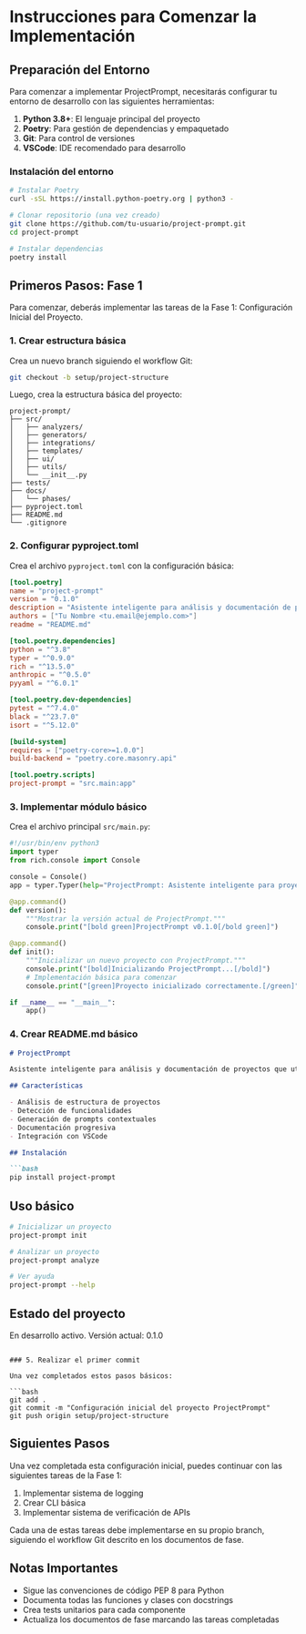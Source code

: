 # Instrucciones para Comenzar la Implementación

## Preparación del Entorno

Para comenzar a implementar ProjectPrompt, necesitarás configurar tu entorno de desarrollo con las siguientes herramientas:

1. **Python 3.8+**: El lenguaje principal del proyecto
2. **Poetry**: Para gestión de dependencias y empaquetado
3. **Git**: Para control de versiones
4. **VSCode**: IDE recomendado para desarrollo

### Instalación del entorno

```bash
# Instalar Poetry
curl -sSL https://install.python-poetry.org | python3 -

# Clonar repositorio (una vez creado)
git clone https://github.com/tu-usuario/project-prompt.git
cd project-prompt

# Instalar dependencias
poetry install
```

## Primeros Pasos: Fase 1

Para comenzar, deberás implementar las tareas de la Fase 1: Configuración Inicial del Proyecto.

### 1. Crear estructura básica

Crea un nuevo branch siguiendo el workflow Git:

```bash
git checkout -b setup/project-structure
```

Luego, crea la estructura básica del proyecto:

```
project-prompt/
├── src/
│   ├── analyzers/
│   ├── generators/
│   ├── integrations/
│   ├── templates/
│   ├── ui/
│   ├── utils/
│   └── __init__.py
├── tests/
├── docs/
│   └── phases/
├── pyproject.toml
├── README.md
└── .gitignore
```

### 2. Configurar pyproject.toml

Crea el archivo `pyproject.toml` con la configuración básica:

```toml
[tool.poetry]
name = "project-prompt"
version = "0.1.0"
description = "Asistente inteligente para análisis y documentación de proyectos"
authors = ["Tu Nombre <tu.email@ejemplo.com>"]
readme = "README.md"

[tool.poetry.dependencies]
python = "^3.8"
typer = "^0.9.0"
rich = "^13.5.0"
anthropic = "^0.5.0"
pyyaml = "^6.0.1"

[tool.poetry.dev-dependencies]
pytest = "^7.4.0"
black = "^23.7.0"
isort = "^5.12.0"

[build-system]
requires = ["poetry-core>=1.0.0"]
build-backend = "poetry.core.masonry.api"

[tool.poetry.scripts]
project-prompt = "src.main:app"
```

### 3. Implementar módulo básico

Crea el archivo principal `src/main.py`:

```python
#!/usr/bin/env python3
import typer
from rich.console import Console

console = Console()
app = typer.Typer(help="ProjectPrompt: Asistente inteligente para proyectos")

@app.command()
def version():
    """Mostrar la versión actual de ProjectPrompt."""
    console.print("[bold green]ProjectPrompt v0.1.0[/bold green]")

@app.command()
def init():
    """Inicializar un nuevo proyecto con ProjectPrompt."""
    console.print("[bold]Inicializando ProjectPrompt...[/bold]")
    # Implementación básica para comenzar
    console.print("[green]Proyecto inicializado correctamente.[/green]")

if __name__ == "__main__":
    app()
```

### 4. Crear README.md básico

```markdown
# ProjectPrompt

Asistente inteligente para análisis y documentación de proyectos que utiliza IA para generar prompts contextuales y guiar el desarrollo.

## Características

- Análisis de estructura de proyectos
- Detección de funcionalidades
- Generación de prompts contextuales
- Documentación progresiva
- Integración con VSCode

## Instalación

```bash
pip install project-prompt
```

## Uso básico

```bash
# Inicializar un proyecto
project-prompt init

# Analizar un proyecto
project-prompt analyze

# Ver ayuda
project-prompt --help
```

## Estado del proyecto

En desarrollo activo. Versión actual: 0.1.0
```

### 5. Realizar el primer commit

Una vez completados estos pasos básicos:

```bash
git add .
git commit -m "Configuración inicial del proyecto ProjectPrompt"
git push origin setup/project-structure
```

## Siguientes Pasos

Una vez completada esta configuración inicial, puedes continuar con las siguientes tareas de la Fase 1:

1. Implementar sistema de logging
2. Crear CLI básica
3. Implementar sistema de verificación de APIs

Cada una de estas tareas debe implementarse en su propio branch, siguiendo el workflow Git descrito en los documentos de fase.

## Notas Importantes

- Sigue las convenciones de código PEP 8 para Python
- Documenta todas las funciones y clases con docstrings
- Crea tests unitarios para cada componente
- Actualiza los documentos de fase marcando las tareas completadas